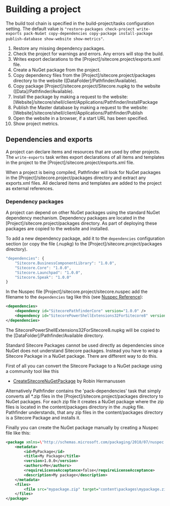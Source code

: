 # Building a project
The build tool chain is specified in the build-project/tasks configuration setting. The default value is 
``"restore-packages check-project write-exports pack-NuGet copy-dependencies copy-package install-package publish-database show-website show-metrics"``.

1. Restore any missing dependency packages.
1. Check the project for warnings and errors. Any errors will stop the build.
1. Writes export declarations to the [Project]/sitecore.project/exports.xml file.
1. Create a NuGet package from the project.
1. Copy dependency files from the [Project]/sitecore.project/packages directory to the website ([DataFolder]/Pathfinder/Available).
1. Copy package [Project]/sitecore.project/Sitecore.nupkg to the website ([Data]/Pathfinder/Available).
1. Install the package by making a request to the website: [Website]/sitecore/shell/client/Applications/Pathfinder/InstallPackage
1. Publish the Master database by making a request to the website: [Website]/sitecore/shell/client/Applications/Pathfinder/Publish
1. Open the website in a browser, if a start URL has been specified.
1. Show project metrics.

## Dependencies and exports
A project can declare items and resources that are used by other projects. The `write-exports` task writes export declarations of all
items and templates in the project to the [Project]/sitecore.project/exports.xml file.

When a project is being compiled, Pathfinder will look for NuGet packages in the [Project]/sitecore.project/packages directory and 
extract any exports.xml files. All declared items and templates are added to the project as external references.

### Dependency packages
A project can depend on other NuGet packages using the standard NuGet dependency mechanism. Dependency packages are located in the
[Project]/sitecore.project/packages directory. As part of deploying these packages are copied to the website and installed.

To add a new dependency package, add it to the `dependencies` configuration section (or copy the file (.nupkg) to the 
[Project]/sitecore.project/packages directory). 

```js
"dependencies": {
    "Sitecore.BusinessComponentLibrary": "1.0.0",
    "Sitecore.Core": "1.0.0",
    "Sitecore.Launchpad": "1.0.0",
    "Sitecore.Speak": "1.0.0"
}
```

In the Nuspec file [Project]/sitecore.project/sitecore.nuspec
add the filename to the ``dependencies`` tag like this (see [Nuspec Reference](https://docs.NuGet.org/create/nuspec-reference)):

```xml
<dependencies>
    <dependency id="SitecorePathfinderCore" version="1.0.0" />
    <dependency id="SitecorePowerShellExtensions32ForSitecore8" version="1.0.0" />
</dependencies>
```

The SitecorePowerShellExtensions32ForSitecore8.nupkg will be copied to the [DataFolder]/Pathfinder/Available directory.

Standard Sitecore Packages cannot be used directly as dependencies since NuGet does not understand Sitecore packages. Instead you have to wrap
a Sitecore Package in a NuGet package. There are different way to do this. 

First of all you can convert the Sitecore Package to a NuGet package using a community tool like this

* [CreateSitecoreNuGetPackage](http://hermanussen.eu/sitecore/wordpress/2013/05/turn----any----sitecore----package----into----a----NuGet----package/) by Robin Hermanussen

Alternatively Pathfinder contains the 'pack-dependencies' task that simply converts all *.zip files in the [Project]/sitecore.project/packages directory 
to NuGet packages. For each zip file it creates a NuGet package where the zip files is located in the content/packages directory in the .nupkg file. 
Pathfinder understands, that any zip files in the content/packages directory is a Sitecore Package and installs it.

Finally you can create the NuGet package manually by creating a Nuspec file like this:

```xml
<package xmlns=\"http://schemas.microsoft.com/packaging/2010/07/nuspec.xsd\">
    <metadata>
        <id>MyPackage</id>
        <title>My Package</title>
        <version>1.0.0</version>
        <authors>Me</authors>
        <requireLicenseAcceptance>false</requireLicenseAcceptance>
        <description>My package</description>
    </metadata>
    <files>
        <file src="mypackage.zip" target="content\packages\mypackage.zip"/>
    </files>
</package>
```

